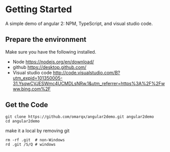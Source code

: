 # Getting Started

A simple demo of angular 2:  NPM, TypeScript, and visual studio code.

## Prepare the environment

Make sure you have the following installed.
- Node https://nodejs.org/en/download/ 
- github https://desktop.github.com/ 
- Visual studio code http://code.visualstudio.com/B?utm_expid=101350005-31.YsqwCVJESWmc4UCMDLsNRw.1&utm_referrer=https%3A%2F%2Fwww.bing.com%2F

## Get the Code

```
git clone https://github.com/omarqx/angular2demo.git angular2demo
cd angular2demo
```

make it a local by removing git

```
rm -rf .git  # non-Windows
rd .git /S/Q # windows
```  